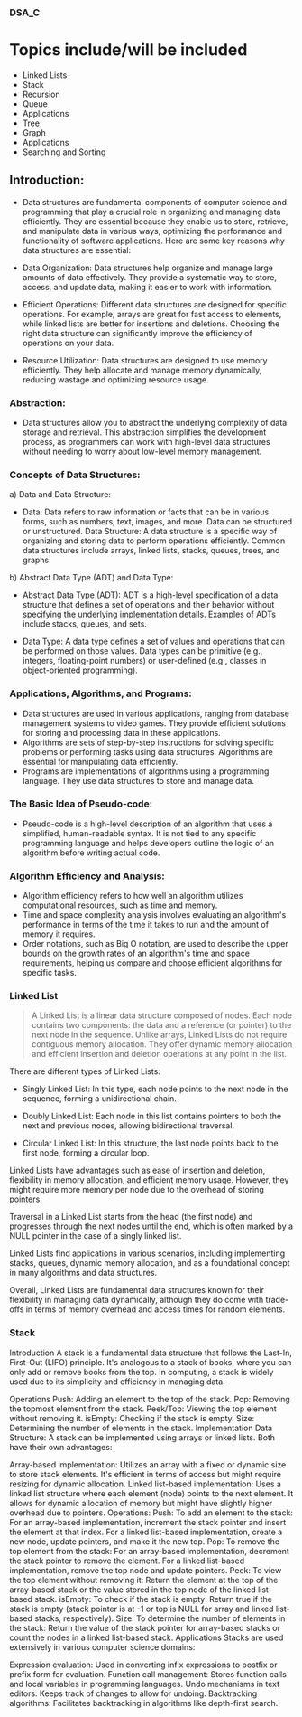 ### DSA_C

# Topics include/will be included

- Linked Lists
- Stack
- Recursion
- Queue
- Applications
- Tree
- Graph
- Applications
- Searching and Sorting

## Introduction:

- Data structures are fundamental components of computer science and programming that play a crucial role in organizing and managing data efficiently. They are essential because they enable us to store, retrieve, and manipulate data in various ways, optimizing the performance and functionality of software applications. Here are some key reasons why data structures are essential:

- Data Organization: Data structures help organize and manage large amounts of data effectively. They provide a systematic way to store, access, and update data, making it easier to work with information.

- Efficient Operations: Different data structures are designed for specific operations. For example, arrays are great for fast access to elements, while linked lists are better for insertions and deletions. Choosing the right data structure can significantly improve the efficiency of operations on your data.

- Resource Utilization: Data structures are designed to use memory efficiently. They help allocate and manage memory dynamically, reducing wastage and optimizing resource usage.

### Abstraction:

- Data structures allow you to abstract the underlying complexity of data storage and retrieval. This abstraction simplifies the development process, as programmers can work with high-level data structures without needing to worry about low-level memory management.

### Concepts of Data Structures:

a) Data and Data Structure:

- Data: Data refers to raw information or facts that can be in various forms, such as numbers, text, images, and more. Data can be structured or unstructured.
  Data Structure: A data structure is a specific way of organizing and storing data to perform operations efficiently. Common data structures include arrays, linked lists, stacks, queues, trees, and graphs.

b) Abstract Data Type (ADT) and Data Type:

- Abstract Data Type (ADT): ADT is a high-level specification of a data structure that defines a set of operations and their behavior without specifying the underlying implementation details. Examples of ADTs include stacks, queues, and sets.

- Data Type: A data type defines a set of values and operations that can be performed on those values. Data types can be primitive (e.g., integers, floating-point numbers) or user-defined (e.g., classes in object-oriented programming).

### Applications, Algorithms, and Programs:

- Data structures are used in various applications, ranging from database management systems to video games. They provide efficient solutions for storing and processing data in these applications.
- Algorithms are sets of step-by-step instructions for solving specific problems or performing tasks using data structures. Algorithms are essential for manipulating data efficiently.
- Programs are implementations of algorithms using a programming language. They use data structures to store and manage data.

### The Basic Idea of Pseudo-code:

- Pseudo-code is a high-level description of an algorithm that uses a simplified, human-readable syntax. It is not tied to any specific programming language and helps developers outline the logic of an algorithm before writing actual code.

### Algorithm Efficiency and Analysis:

- Algorithm efficiency refers to how well an algorithm utilizes computational resources, such as time and memory.
- Time and space complexity analysis involves evaluating an algorithm's performance in terms of the time it takes to run and the amount of memory it requires.
- Order notations, such as Big O notation, are used to describe the upper bounds on the growth rates of an algorithm's time and space requirements, helping us compare and choose efficient algorithms for specific tasks.

### Linked List

> A Linked List is a linear data structure composed of nodes. Each node contains two components: the data and a reference (or pointer) to the next node in the sequence. Unlike arrays, Linked Lists do not require contiguous memory allocation. They offer dynamic memory allocation and efficient insertion and deletion operations at any point in the list.

There are different types of Linked Lists:

- Singly Linked List: In this type, each node points to the next node in the sequence, forming a unidirectional chain.

- Doubly Linked List: Each node in this list contains pointers to both the next and previous nodes, allowing bidirectional traversal.

- Circular Linked List: In this structure, the last node points back to the first node, forming a circular loop.

Linked Lists have advantages such as ease of insertion and deletion, flexibility in memory allocation, and efficient memory usage. However, they might require more memory per node due to the overhead of storing pointers.

Traversal in a Linked List starts from the head (the first node) and progresses through the next nodes until the end, which is often marked by a NULL pointer in the case of a singly linked list.

Linked Lists find applications in various scenarios, including implementing stacks, queues, dynamic memory allocation, and as a foundational concept in many algorithms and data structures.

Overall, Linked Lists are fundamental data structures known for their flexibility in managing data dynamically, although they do come with trade-offs in terms of memory overhead and access times for random elements.

### Stack

Introduction
A stack is a fundamental data structure that follows the Last-In, First-Out (LIFO) principle. It's analogous to a stack of books, where you can only add or remove books from the top. In computing, a stack is widely used due to its simplicity and efficiency in managing data.

Operations
Push: Adding an element to the top of the stack.
Pop: Removing the topmost element from the stack.
Peek/Top: Viewing the top element without removing it.
isEmpty: Checking if the stack is empty.
Size: Determining the number of elements in the stack.
Implementation
Data Structure:
A stack can be implemented using arrays or linked lists. Both have their own advantages:

Array-based implementation: Utilizes an array with a fixed or dynamic size to store stack elements. It's efficient in terms of access but might require resizing for dynamic allocation.
Linked list-based implementation: Uses a linked list structure where each element (node) points to the next element. It allows for dynamic allocation of memory but might have slightly higher overhead due to pointers.
Operations:
Push: To add an element to the stack:
For an array-based implementation, increment the stack pointer and insert the element at that index.
For a linked list-based implementation, create a new node, update pointers, and make it the new top.
Pop: To remove the top element from the stack:
For an array-based implementation, decrement the stack pointer to remove the element.
For a linked list-based implementation, remove the top node and update pointers.
Peek: To view the top element without removing it:
Return the element at the top of the array-based stack or the value stored in the top node of the linked list-based stack.
isEmpty: To check if the stack is empty:
Return true if the stack is empty (stack pointer is at -1 or top is NULL for array and linked list-based stacks, respectively).
Size: To determine the number of elements in the stack:
Return the value of the stack pointer for array-based stacks or count the nodes in a linked list-based stack.
Applications
Stacks are used extensively in various computer science domains:

Expression evaluation: Used in converting infix expressions to postfix or prefix form for evaluation.
Function call management: Stores function calls and local variables in programming languages.
Undo mechanisms in text editors: Keeps track of changes to allow for undoing.
Backtracking algorithms: Facilitates backtracking in algorithms like depth-first search.
